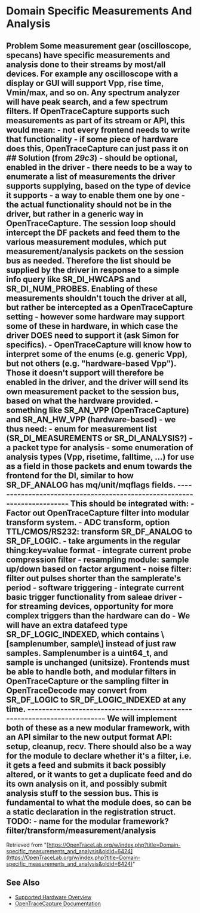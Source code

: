 # Domain Specific Measurements And Analysis
## Problem Some measurement gear (oscilloscope, specans) have specific measurements and analysis done to their streams by most/all devices. For example any oscilloscope with a display or GUI will support Vpp, rise time, Vmin/max, and so on. Any spectrum analyzer will have peak search, and a few spectrum filters. If OpenTraceCapture supports such measurements as part of its stream or API, this would mean: \- not every frontend needs to write that functionality \- if some piece of hardware does this, OpenTraceCapture can just pass it on ## Solution (from *29c3*) \- should be optional, enabled in the driver \- there needs to be a way to enumerate a list of measurements the driver supports supplying, based on the type of device it supports \- a way to enable them one by one \- the actual functionality should not be in the driver, but rather in a generic way in OpenTraceCapture. The session loop should intercept the DF packets and feed them to the various measurement modules, which put measurement/analysis packets on the session bus as needed. Therefore the list should be supplied by the driver in response to a simple info query like SR_DI_HWCAPS and SR_DI_NUM_PROBES. Enabling of these measurements shouldn't touch the driver at all, but rather be intercepted as a OpenTraceCapture setting \- however some hardware may support some of these in hardware, in which case the driver DOES need to support it (ask Simon for specifics). \- OpenTraceCapture will know how to interpret some of the enums (e.g. generic Vpp), but not others (e.g. "hardware-based Vpp"). Those it doesn't support will therefore be enabled in the driver, and the driver will send its own measurement packet to the session bus, based on what the hardware provided. \- something like SR_AN_VPP (OpenTraceCapture) and SR_AN_HW_VPP (hardware-based) \- we thus need: \- enum for measurement list (SR_DI_MEASUREMENTS or SR_DI_ANALYSIS?) \- a packet type for analysis \- some enumeration of analysis types (Vpp, risetime, falltime, ...) for use as a field in those packets and enum towards the frontend for the DI, similar to how SR_DF_ANALOG has mq/unit/mqflags fields. \------------------------------------------------------------------------ This should be integrated with: \- Factor out OpenTraceCapture filter into modular transform system. \- ADC transform, option TTL/CMOS/RS232: transform SR_DF_ANALOG to SR_DF_LOGIC. \- take arguments in the regular thing:key=value format \- integrate current probe compression filter \- resampling module: sample up/down based on factor argument \- noise filter: filter out pulses shorter than the samplerate's period \- software triggering \- integrate current basic trigger functionality from saleae driver \- for streaming devices, opportunity for more complex triggers than the hardware can do \- We will have an extra datafeed type SR_DF_LOGIC_INDEXED, which contains \\[samplenumber, sample\\] instead of just raw samples. Samplenumber is a uint64_t, and sample is unchanged (unitsize). Frontends must be able to handle both, and modular filters in OpenTraceCapture or the sampling filter in OpenTraceDecode may convert from SR_DF_LOGIC to SR_DF_LOGIC_INDEXED at any time. \------------------------------------------------------------------------ We will implement both of these as a new modular framework, with an API similar to the new output format API: setup, cleanup, recv. There should also be a way for the module to declare whether it's a filter, i.e. it gets a feed and submits it back possibly altered, or it wants to get a duplicate feed and do its own analysis on it, and possibly submit analysis stuff to the session bus. This is fundamental to what the module does, so can be a static declaration in the registration struct. TODO: \- name for the modular framework? filter/transform/measurement/analysis
Retrieved from "[https://OpenTraceLab.org/w/index.php?title=Domain-specific_measurements_and_analysis&oldid=6424](https://OpenTraceLab.org/w/index.php?title=Domain-specific_measurements_and_analysis&oldid=6424)"
## See Also
- [Supported Hardware Overview](../supported-hardware.md)
- [OpenTraceCapture Documentation](../../opentracecapture/overview.md)
